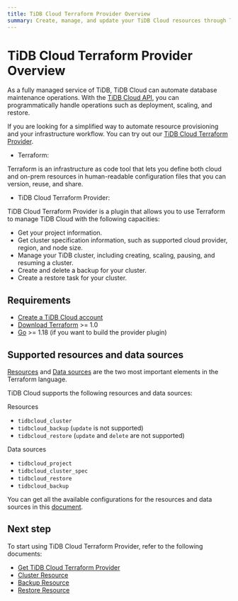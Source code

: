 ```yaml
---
title: TiDB Cloud Terraform Provider Overview
summary: Create, manage, and update your TiDB Cloud resources through Terraform
---
```


# TiDB Cloud Terraform Provider Overview

As a fully managed service of TiDB, TiDB Cloud can automate database maintenance operations. With the [TiDB Cloud API](https://docs.pingcap.com/tidbcloud/api/v1beta), you can programmatically handle operations such as deployment, scaling, and restore.

If you are looking for a simplified way to automate resource provisioning and your infrastructure workflow. You can try out our [TiDB Cloud Terraform Provider](https://registry.terraform.io/providers/tidbcloud/tidbcloud).

- Terraform:

Terraform is an infrastructure as code tool that lets you define both cloud and on-prem resources in human-readable configuration files that you can version, reuse, and share.

- TiDB Cloud Terraform Provider:

TiDB Cloud Terraform Provider is a plugin that allows you to use Terraform to manage TiDB Cloud with the following capacities:

- Get your project information.
- Get cluster specification information, such as supported cloud provider, region, and node size.
- Manage your TiDB cluster, including creating, scaling, pausing, and resuming a cluster.
- Create and delete a backup for your cluster.
- Create a restore task for your cluster.

## Requirements

- [Create a TiDB Cloud account](https://tidbcloud.com/free-trial)
- [Download Terraform](https://www.terraform.io/downloads.html) >= 1.0
- [Go](https://golang.org/doc/install) >= 1.18 (if you want to build the provider plugin)

## Supported resources and data sources

[Resources](https://www.terraform.io/language/resources) and [Data sources](https://www.terraform.io/language/data-sources) are the two most important elements in the Terraform language.

TiDB Cloud supports the following resources and data sources:

Resources

- `tidbcloud_cluster`
- `tidbcloud_backup` (`update` is not supported)
- `tidbcloud_restore` (`update` and `delete` are not supported)

Data sources

- `tidbcloud_project`
- `tidbcloud_cluster_spec`
- `tidbcloud_restore`
- `tidbcloud_backup`

You can get all the available configurations for the resources and data sources in this [document](https://registry.terraform.io/providers/tidbcloud/tidbcloud/latest/docs).

## Next step

To start using TiDB Cloud Terraform Provider, refer to the following documents:

- [Get TiDB Cloud Terraform Provider](/tidb-cloud/terraform/tidbcloud-provider.md)
- [Cluster Resource](/tidb-cloud/terraform/cluster-resource.md)
- [Backup Resource](/tidb-cloud/terraform/backup-resource.md)
- [Restore Resource](/tidb-cloud/terraform/restore-resource.md)